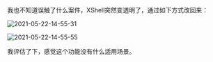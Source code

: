 我也不知道误触了什么案件，XShell突然变透明了，通过如下方式改回来：

![2021-05-22-14-55-31](https://junjie2018sz.oss-cn-shenzhen.aliyuncs.com/images/2021-05-22-14-55-31.png)

![2021-05-22-14-55-55](https://junjie2018sz.oss-cn-shenzhen.aliyuncs.com/images/2021-05-22-14-55-55.png)

我评估了下，感觉这个功能没有什么适用场景。